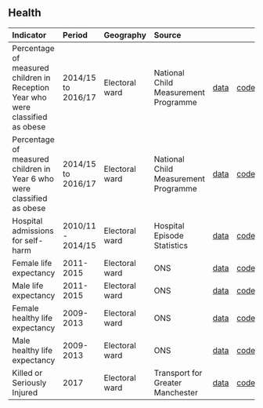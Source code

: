 ## Health

| Indicator     | Period        | Geography       | Source      | &nbsp;        | &nbsp;         |
|:------------- |:------------- |:------------- |:------------- |:------------- | :------------- |
| Percentage of measured children in Reception Year who were classified as obese | 2014/15 to 2016/17 | Electoral ward | National Child Measurement Programme | [data](data/obese_children_reception.csv) | [code](code/obese_children_reception.R) |
| Percentage of measured children in Year 6 who were classified as obese | 2014/15 to 2016/17 | Electoral ward | National Child Measurement Programme | [data](data/obese_children_year_6.csv) | [code](code/obese_children_year_6.R) |
| Hospital admissions for self-harm | 2010/11 - 2014/15 | Electoral ward | Hospital Episode Statistics | [data](data/hospital_admissions_self_harm.csv) | [code](code/hospital_admissions_self_harm.R) |
| Female life expectancy | 2011-2015 | Electoral ward | ONS | [data](data/female_life_expectancy.csv) | [code](code/female_life_expectancy.R) |
| Male life expectancy | 2011-2015 | Electoral ward | ONS | [data](male_life_expectancy.csv) | [code](R/male_life_expectancy.R) |
| Female healthy life expectancy | 2009-2013 | Electoral ward | ONS | [data](data/female_healthy_life_expectancy.csv) | [code](code/female_life_expectancy.R) |
| Male healthy life expectancy | 2009-2013 | Electoral ward | ONS | [data](data/male_healthy_life_expectancy.csv) | [code](code/male_healthy_life_expectancy.R) |
| Killed or Seriously Injured | 2017 | Electoral ward | Transport for Greater Manchester | [data](data/ksi.csv) | [code](code/ksi.R) |
